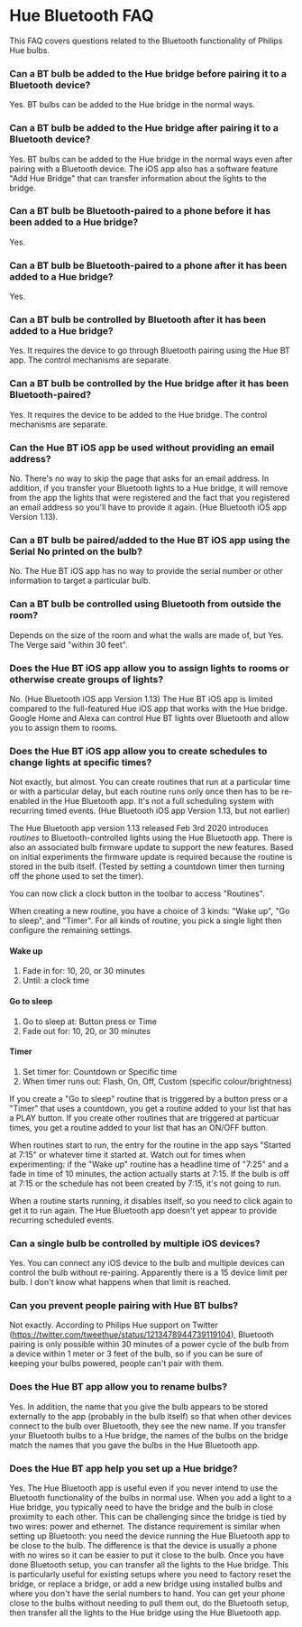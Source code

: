 # Hue Bluetooth FAQ

This FAQ covers questions related to the Bluetooth functionality of Philips Hue bulbs.

### Can a BT bulb be added to the Hue bridge before pairing it to a Bluetooth device?
Yes. BT bulbs can be added to the Hue bridge in the normal ways.

### Can a BT bulb be added to the Hue bridge after pairing it to a Bluetooth device?
Yes. BT bulbs can be added to the Hue bridge in the normal ways even after pairing with a Bluetooth device. The iOS app also has a software feature "Add Hue Bridge" that can transfer information about the lights to the bridge.

### Can a BT bulb be Bluetooth-paired to a phone before it has been added to a Hue bridge?
Yes.

### Can a BT bulb be Bluetooth-paired to a phone after it has been added to a Hue bridge?
Yes.

### Can a BT bulb be controlled by Bluetooth after it has been added to a Hue bridge?
Yes. It requires the device to go through Bluetooth pairing using the Hue BT app. The control mechanisms are separate.

### Can a BT bulb be controlled by the Hue bridge after it has been Bluetooth-paired?
Yes. It requires the device to be added to the Hue bridge. The control mechanisms are separate.

### Can the Hue BT iOS app be used without providing an email address?
No. There's no way to skip the page that asks for an email address. In addition, if you transfer your Bluetooth lights to a Hue bridge, it will remove from the app the lights that were registered and the fact that you registered an email address so you'll have to provide it again. (Hue Bluetooth iOS app Version 1.13).

### Can a BT bulb be paired/added to the Hue BT iOS app using the Serial No printed on the bulb?
No. The Hue BT iOS app has no way to provide the serial number or other information to target a particular bulb.

### Can a BT bulb be controlled using Bluetooth from outside the room?
Depends on the size of the room and what the walls are made of, but Yes. The Verge said "within 30 feet".

### Does the Hue BT iOS app allow you to assign lights to rooms or otherwise create groups of lights?
No. (Hue Bluetooth iOS app Version 1.13) The Hue BT iOS app is limited compared to the full-featured Hue iOS app that works with the Hue bridge. Google Home and Alexa can control Hue BT lights over Bluetooth and allow you to assign them to rooms.

### Does the Hue BT iOS app allow you to create schedules to change lights at specific times?
Not exactly, but almost. You can create routines that run at a particular time or with a particular delay, but each routine runs only once then has to be re-enabled in the Hue Bluetooth app. It's not a full scheduling system with recurring timed events. (Hue Bluetooth iOS app Version 1.13, but not earlier)

The Hue Bluetooth app version 1.13 released Feb 3rd 2020 introduces *routines* to Bluetooth-controlled lights using the Hue Bluetooth app. There is also an associated bulb firmware update to support the new features. Based on initial experiments the firmware update is required because the routine is stored in the bulb itself. (Tested by setting a countdown timer then turning off the phone used to set the timer).

You can now click a clock button in the toolbar to access "Routines".

When creating a new routine, you have a choice of 3 kinds: "Wake up", "Go to sleep", and "Timer". For all kinds of routine, you pick a single light then configure the remaining settings. 

#### Wake up
1. Fade in for: 10, 20, or 30 minutes
2. Until: a clock time

#### Go to sleep
1. Go to sleep at: Button press or Time
2. Fade out for: 10, 20, or 30 minutes

#### Timer
1. Set timer for: Countdown or Specific time
2. When timer runs out: Flash, On, Off, Custom (specific colour/brightness)

If you create a "Go to sleep" routine that is triggered by a button press or a "Timer" that uses a countdown, you get a routine added to your list that has a PLAY button. If you create other routines that are triggered at particuar times, you get a routine added to your list that has an ON/OFF button.

When routines start to run, the entry for the routine in the app says "Started at 7:15" or whatever time it started at.
Watch out for times when experimenting: if the "Wake up" routine has a headline time of "7:25" and a fade in time of 10 minutes, the action actually starts at 7:15. If the bulb is off at 7:15 or the schedule has not been created by 7:15, it's not going to run.

When a routine starts running, it disables itself, so you need to click again to get it to run again. The Hue Bluetooth app doesn't yet appear to provide recurring scheduled events.

### Can a single bulb be controlled by multiple iOS devices?
Yes. You can connect any iOS device to the bulb and multiple devices can control the bulb without re-pairing. Apparently there is a 15 device limit per bulb. I don't know what happens when that limit is reached.

### Can you prevent people pairing with Hue BT bulbs?
Not exactly. According to Philips Hue support on Twitter (https://twitter.com/tweethue/status/1213478944739119104), Bluetooth pairing is only possible within 30 minutes of a power cycle of the bulb from a device within 1 meter or 3 feet of the bulb, so if you can be sure of keeping your bulbs powered, people can't pair with them.

### Does the Hue BT app allow you to rename bulbs?
Yes. In addition, the name that you give the bulb appears to be stored externally to the app (probably in the bulb itself) so that when other devices connect to the bulb over Bluetooth, they see the new name. If you transfer your Bluetooth bulbs to a Hue bridge, the names of the bulbs on the bridge match the names that you gave the bulbs in the Hue Bluetooth app.

### Does the Hue BT app help you set up a Hue bridge?
Yes. The Hue Bluetooth app is useful even if you never intend to use the Bluetooth functionality of the bulbs in normal use. When you add a light to a Hue bridge, you typically need to have the bridge and the bulb in close proximity to each other. This can be challenging since the bridge is tied by two wires: power and ethernet. The distance requirement is similar when setting up Bluetooth: you need the device running the Hue Bluetooth app to be close to the bulb. The difference is that the device is usually a phone with no wires so it can be easier to put it close to the bulb. Once you have done Bluetooth setup, you can transfer all the lights to the Hue bridge. This is particularly useful for existing setups where you need to factory reset the bridge, or replace a bridge, or add a new bridge using installed bulbs and where you don't have the serial numbers to hand. You can get your phone close to the bulbs without needing to pull them out, do the Bluetooth setup, then transfer all the lights to the Hue bridge using the Hue Bluetooth app.


